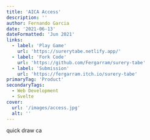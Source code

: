 ```yaml
---
title: 'AICA Access'
description: ''
author: Fernando Garcia
date: '2021-06-13'
dateFormatted: 'Jun 2021'
links:
  - label: 'Play Game'
    url: 'https://surerytabe.netlify.app/'
  - label: 'Fork Code'
    url: 'https://github.com/Fergarram/surery-tabe'
  - label: 'Submission'
    url: 'https://fergarram.itch.io/surery-tabe'
primaryTag: 'Product'
secondaryTags:
  - Web Development
  - Svelte
cover:
  url: '/images/access.jpg'
  alt: ''
---
```


quick draw ca